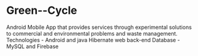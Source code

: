 # Green--Cycle
Android Mobile App that provides services through experimental solutions to commercial and environmental problems and waste management. Technologies - Android and java Hibernate web back-end Database - MySQL and Firebase
